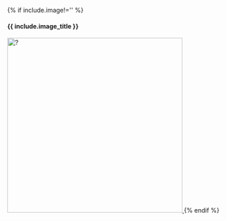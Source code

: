 {% if include.image!='' %}
<h4>{{ include.image_title }}</h4>
<a href="{{ include.image | relative_url }}">
<img src="{{ include.image | relative_url }}" alt="?" width="400px"/>
</a>
{% endif %}

